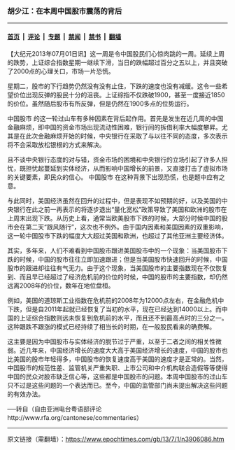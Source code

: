 ### 胡少江：在本周中国股市震荡的背后

---

#### [首页](../../../..?n3906086) &nbsp;|&nbsp; [评论](../../../../../epoch-comment?n3906086) &nbsp;|&nbsp; [专题](../../../../../epoch-special?n3906086) &nbsp;|&nbsp; [禁闻](../../../../../epoch-news?n3906086) &nbsp;|&nbsp; [禁书](../../../../../books?n3906086) &nbsp;|&nbsp; [翻墙](https://github.com/gfw-breaker/nogfw/blob/master/README.md?n3906086)


<div class="post_content" id="artbody" itemprop="articleBody">
 <!-- article content begin -->
 <p>
  【大纪元2013年07月01日讯】这一周是令中国股民们心惊肉跳的一周。延续上周的跌势，上证综合指数星期一继续下滑，当日的跌幅超过百分之五以上，并且突破了2000点的心理关口，市场一片恐慌。
 </p>
 <p>
  星期二，股市的下行趋势仍然没有没有止住，下跌的速度也没有减缓。这令一些希望价位出现反弹的股民十分的沮丧。上证综指不仅跌破1900，甚至一度接近1850的价位。虽然随后股市有所反弹，但是仍然在1900多点的位势运行。
 </p>
 <p>
  <ok href="https://www.epochtimes.com/gb/tag/%E4%B8%AD%E5%9B%BD%E8%82%A1%E5%B8%82.html">
   中国股市
  </ok>
  的这一轮过山车有多种因素在背后起作用。首先是发生在近几周的中国金融麻烦，即中国的资金市场出现流动性困难，银行间的拆借利率大幅度攀昇。尤其是在此次金融麻烦开始的时候，中央银行在采取了与以往不同的态度，多次表示将不会采取放松银根的方式来解决。
 </p>
 <p>
  且不谈中央银行态度的对与错，资金市场的困境和中央银行的立场引起了许多人担忧，既担忧起蔓延到实体经济，从而影响中国增长的前景，又直接打击了虚拟市场的关键要素，即民众的信心。
  <ok href="https://www.epochtimes.com/gb/tag/%E4%B8%AD%E5%9B%BD%E8%82%A1%E5%B8%82.html">
   中国股市
  </ok>
  在这种背景下出现恐慌，也是题中应有之意。
 </p>
 <p>
  与此同时，美国经济虽然在回升的过程中，但是表现不如预期的好，以及美国的中央银行在此之前一再表示的将逐步退出“量化宽松”政策导致了美国和欧洲的股市在上周末出现下跌。从历史上看，通常当欧美股市下跌的时候，大部分时候中国的股市会在第二天“跟风随行”，这次也不例外。由于国内因素和美国因素的双重影响，这一轮中国股市下跌的幅度大大超过美国和欧洲，也超过了其他亚洲主要经济体。
 </p>
 <p>
  其实，多年来，人们不难看到中国股市跟进美国股市中的一个现象：当美国股市下跌的时候，中国的股市往往立即加速跟进；但是当美国股市快速回升的时候，中国股市的跟进却往往有气无力。由于这个现象，当美国股市的主要指数现在不仅恢复到、而且早已经超过了经济危机前的价位的时候，中国的股市的主要指数，却仍然远离2008年的价位，数年在地位盘桓。
 </p>
 <p>
  例如，美国的道琼斯工业指数在危机前的2008年为12000点左右，在金融危机中下跌，但是自2011年起就已经恢复了当初的水平，现在已经达到14000以上。而中国的上证综合指数则远未恢复到危机前的水平，而且还不到最高点时的三分之一。这种跟跌不跟涨的模式已经持续了相当长的时期，在一般股民看来的确费解。
 </p>
 <p>
  这主要是因为中国股市与实体经济的脱节过于严重，以至于二者之间的相关性微弱。近几年来，中国经济增长的速度大大高于美国经济增长的速度，中国的股市也比美国的股市年轻得多，中国股市的恢复速度高于美国的速度才是正常的。当然，中国股市的规范性差、监管机关严重失职、上市公司和中介机构联合造假等等使得中国的民众对股市缺乏信心等，这些都是中国股市的问题。本周中国股市的过山车只不过是这些问题的一个表达而已。至今，中国的监管部门尚未提出解决这些问题的有效办法。
 </p>
 <p>
  ──转自（自由亚洲电台粤语部评论 http://www.rfa.org/cantonese/commentaries）
 </p>
 <!-- article content end -->
 <div id="below_article_ad">
 </div>
</div>


---

原文链接（需翻墙）：https://www.epochtimes.com/gb/13/7/1/n3906086.htm